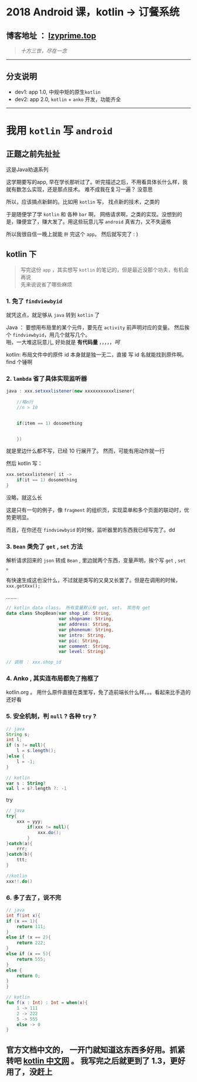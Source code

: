 # 2018 Android 课，kotlin -> 订餐系统

## 博客地址 ： [lzyprime.top](https://lzyprime.top)

> *十方三世，尽在一念*

---

## 分支说明

- dev1: app 1.0, 中规中矩的原生`kotlin`
- dev2: app 2.0, `kotlin` + `anko` 开发，功能齐全

---

# 我用 `kotlin` 写 `android`

## 正题之前先扯扯

这是Java劝退系列

这学期要写的app, 早在学长那听过了。听完描述之后，不用看具体长什么样，我就有数怎么实现，还是那点技术。 难不成我在复习一遍？ 没意思

所以，应该搞点新鲜的。比如用 `kotlin` 写， 找点新的技术，之类的

于是随便学了学 `kotlin` 和 各种 `bar` 啊， 网络请求啊，之类的实现。没想到的是，赚便宜了，赚大发了。用这些玩意儿写 `android` 真省力，又不失逼格

所以我很自信一晚上就能 `肝` 完这个 `app`。 然后就写完了 : )

## kotlin 下

> 写完这份 `app` ，其实想写 `kotlin` 的笔记的，但是最近没那个功夫，有机会再说  
> 先来说说省了哪些麻烦

### 1. 免了 `findviewbyid`

就凭这点，就足够从 `java` 转到 `kotlin` 了

Java ： 要想用布局里的某个元件，要先在 `activity` 前声明对应的变量。 然后挨个 `findviewbyid`，用几个就写几个。  
啪，一大堆这玩意儿,  好处就是 **有代码量**  ，，，，，*呵*

kotlin: 布局文件中的原件 id 本身就是独一无二，直接 写 id 名就能找到原件啊。 find 个锤啊

### 2. `lambda` 省了具体实现监听器

```java
java : xxx.setxxxlistener(new xxxxxxxxxxxlisener{ 
    
    //略n行
    //n > 10


    if(item == 1) dosomething


    })  
```

就是里边什么都不写，已经 10 行展开了。 然而，可能有用动作就一行

然后 kotlin 写：

```kotlin
xxx.setxxxlistener{ it ->
    if(it == 1) dosomething
}
```

没略，就这么长

这是只有一句的例子，像 `fragment` 的组织页，实现菜单和多个页面的联动时，优势更明显。

而且，在你还在 `findviewbyid` 的时候，监听器里的东西我已经写完了。dd

### 3. `Bean` 类免了 `get` , `set` 方法

解析请求回来的 `json` 转成 `Bean` , 里边就两个东西，变量声明，挨个写 `get` , `set` 。 

有快速生成这也没什么，不过就是类写的又臭又长罢了。但是在调用的时候，`xxx.getXxx();`

.......

```kotlin
// kotlin data class， 所有变量默认有 get, set。 常亮有 get
data class ShopBean(var shop_id: String,
                    var shopname: String,
                    var address: String,
                    var phonenum: String,
                    var intro: String,
                    var pic: String,
                    var comment: String,
                    var level: String)

// 调用 ： xxx.shop_id
```

### 4. Anko , 其实连布局都免了拖框了

kotlin.org 。 用什么原件直接在类里写，免了造前端长什么样。。。看起来比手造的还好看

### 5. 安全机制，判 `null` ? 各种 `try` ?

```java
// java
String s;
int l;
if (s != null){
    l = s.length();
}else {
    l = -1;
}
```

```kotlin
// kotlin
var s : String?
val l = s?.length ?: -1
```

try

```java
// java
try{
    xxx = yyy;
        if(xxx != null){
            xxx.do();
        }
}catch(a){
    rrr;
}catch(b){
    ttt;
}
```

```kotlin
//kotlin
xxx!!.do()
```

### 6. 多了去了，说不完

```java
// java
int f(int x){
if (x == 1){
    return 111;
} 
else if (x == 2){
    return 222;
}
else if (x == 5){
    return 555;
}
else {
    return 0;
}
}
```

```kotlin
// kotlin
fun f(x : Int) : Int = when(x){
    1 -> 111
    2 -> 222
    5 -> 555
    else -> 0
}
```

## 官方文档中文的， 一开门就知道这东西多好用。抓紧转吧  [kotlin 中文网](https://www.kotlincn.net/) 。 我写完之后就更到了 1.3，更好用了，没赶上
